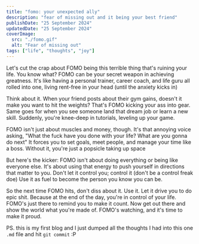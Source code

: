 ```yaml
---
title: "fomo: your unexpected ally"
description: "fear of missing out and it being your best friend"
publishDate: "25 September 2024"
updatedDate: "25 September 2024"
coverImage:
  src: "./fomo.gif"
  alt: "Fear of missing out"
tags: ["life", "thoughts", "joy"]
---
```


Let's cut the crap about FOMO being this terrible thing that's ruining your life. You know what? FOMO can be your secret weapon in achieving greatness. It's like having a personal trainer, career coach, and life guru all rolled into one, living rent-free in your head (until the anxiety kicks in)

Think about it. When your friend posts about their gym gains, doesn't it make you want to hit the weights? That's FOMO kicking your ass into gear. Same goes for when you see someone land that dream job or learn a new skill. Suddenly, you're knee-deep in tutorials, leveling up your game.

FOMO isn't just about muscles and money, though. It's that annoying voice asking, "What the fuck have you done with your life? What are you gonna do next" It forces you to set goals, meet people, and manage your time like a boss. Without it, you're just a popsicle taking up space

But here's the kicker: FOMO isn't about doing everything or being like everyone else. It's about using that energy to push yourself in directions that matter to you. Don't let it control you; control it (don't be a control freak doe) Use it as fuel to become the person you know you can be.

So the next time FOMO hits, don't diss about it. Use it. Let it drive you to do epic shit. Because at the end of the day, you're in control of your life. FOMO's just there to remind you to make it count. Now get out there and show the world what you're made of. FOMO's watching, and it's time to make it proud.

PS. this is my first blog and I just dumped all the thoughts I had into this one `.md` file and hit `git commit` :P

